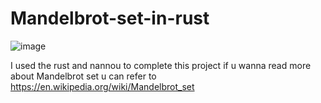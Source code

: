 # Mandelbrot-set-in-rust
![image](https://github.com/AnakinSkywalkeer/Mandelbrot-set-in-rust/assets/125548724/9c67b0f7-9d24-4a8d-8a0e-d74481687432)


I used the rust and nannou to complete this project if u wanna read more about Mandelbrot set u can refer to https://en.wikipedia.org/wiki/Mandelbrot_set
